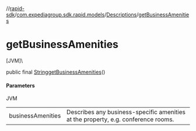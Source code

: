 //[rapid-sdk](../../../index.md)/[com.expediagroup.sdk.rapid.models](../index.md)/[Descriptions](index.md)/[getBusinessAmenities](get-business-amenities.md)

# getBusinessAmenities

[JVM]\

public final [String](https://docs.oracle.com/javase/8/docs/api/java/lang/String.html)[getBusinessAmenities](get-business-amenities.md)()

#### Parameters

JVM

| | |
|---|---|
| businessAmenities | Describes any business-specific amenities at the property, e.g. conference rooms. |
